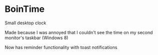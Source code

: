 # BoinTime
Small desktop clock

Made because I was annoyed that I couldn't see the time on my second monitor's taskbar (Windows 8)

Now has reminder functionality with toast notifications
